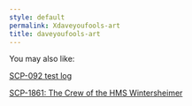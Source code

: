 ```yaml
---
style: default
permalink: Xdaveyoufools-art
title: daveyoufools-art
---
```

You may also like:

[SCP-092 test log](http://scp-wiki.net/experiment-log-092)

[SCP-1861: The Crew of the HMS Wintersheimer](http://scp-wiki.net/scp-1861)
